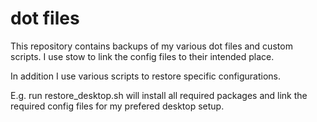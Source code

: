 # dot files

This repository contains backups of my various dot files and custom scripts.
I use stow to link the config files to their intended place.

In addition I use various scripts to restore specific configurations.

E.g. run restore_desktop.sh will install all required packages and link
the required config files for my prefered desktop setup.
